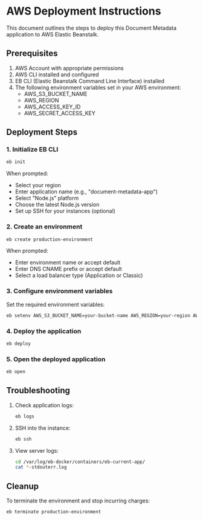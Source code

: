# AWS Deployment Instructions

This document outlines the steps to deploy this Document Metadata application to AWS Elastic Beanstalk.

## Prerequisites

1. AWS Account with appropriate permissions
2. AWS CLI installed and configured
3. EB CLI (Elastic Beanstalk Command Line Interface) installed
4. The following environment variables set in your AWS environment:
   - AWS_S3_BUCKET_NAME
   - AWS_REGION
   - AWS_ACCESS_KEY_ID
   - AWS_SECRET_ACCESS_KEY

## Deployment Steps

### 1. Initialize EB CLI

```bash
eb init
```

When prompted:
- Select your region
- Enter application name (e.g., "document-metadata-app")
- Select "Node.js" platform
- Choose the latest Node.js version
- Set up SSH for your instances (optional)

### 2. Create an environment

```bash
eb create production-environment
```

When prompted:
- Enter environment name or accept default
- Enter DNS CNAME prefix or accept default
- Select a load balancer type (Application or Classic)

### 3. Configure environment variables

Set the required environment variables:

```bash
eb setenv AWS_S3_BUCKET_NAME=your-bucket-name AWS_REGION=your-region AWS_ACCESS_KEY_ID=your-access-key AWS_SECRET_ACCESS_KEY=your-secret-key
```

### 4. Deploy the application

```bash
eb deploy
```

### 5. Open the deployed application

```bash
eb open
```

## Troubleshooting

1. Check application logs:
   ```bash
   eb logs
   ```

2. SSH into the instance:
   ```bash
   eb ssh
   ```

3. View server logs:
   ```bash
   cd /var/log/eb-docker/containers/eb-current-app/
   cat *-stdouterr.log
   ```

## Cleanup

To terminate the environment and stop incurring charges:

```bash
eb terminate production-environment
```